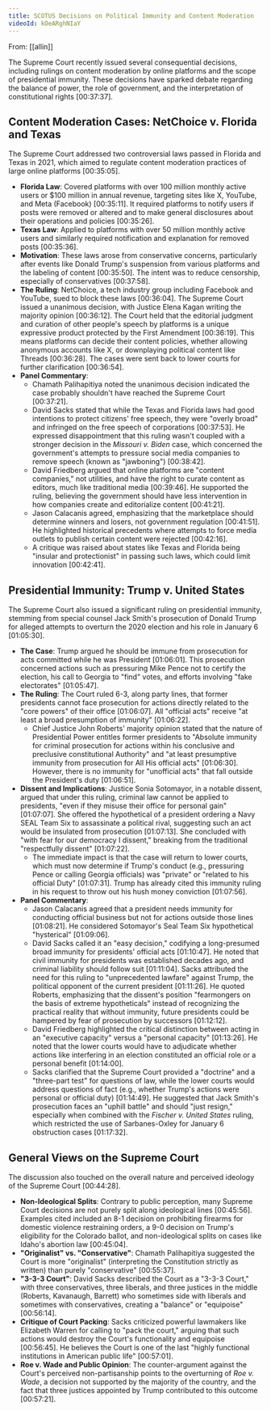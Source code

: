 ```yaml
---
title: SCOTUS Decisions on Political Immunity and Content Moderation
videoId: kOeARghNIaY
---
```


From: [[allin]] <br/> 

The Supreme Court recently issued several consequential decisions, including rulings on content moderation by online platforms and the scope of presidential immunity. These decisions have sparked debate regarding the balance of power, the role of government, and the interpretation of constitutional rights <a class="yt-timestamp" data-t="00:37:37">[00:37:37]</a>.

## Content Moderation Cases: NetChoice v. Florida and Texas

The Supreme Court addressed two controversial laws passed in Florida and Texas in 2021, which aimed to regulate content moderation practices of large online platforms <a class="yt-timestamp" data-t="00:35:05">[00:35:05]</a>.

*   **Florida Law**: Covered platforms with over 100 million monthly active users or $100 million in annual revenue, targeting sites like X, YouTube, and Meta (Facebook) <a class="yt-timestamp" data-t="00:35:11">[00:35:11]</a>. It required platforms to notify users if posts were removed or altered and to make general disclosures about their operations and policies <a class="yt-timestamp" data-t="00:35:26">[00:35:26]</a>.
*   **Texas Law**: Applied to platforms with over 50 million monthly active users and similarly required notification and explanation for removed posts <a class="yt-timestamp" data-t="00:35:36">[00:35:36]</a>.
*   **Motivation**: These laws arose from conservative concerns, particularly after events like Donald Trump's suspension from various platforms and the labeling of content <a class="yt-timestamp" data-t="00:35:50">[00:35:50]</a>. The intent was to reduce censorship, especially of conservatives <a class="yt-timestamp" data-t="00:37:58">[00:37:58]</a>.
*   **The Ruling**: NetChoice, a tech industry group including Facebook and YouTube, sued to block these laws <a class="yt-timestamp" data-t="00:36:04">[00:36:04]</a>. The Supreme Court issued a unanimous decision, with Justice Elena Kagan writing the majority opinion <a class="yt-timestamp" data-t="00:36:12">[00:36:12]</a>. The Court held that the editorial judgment and curation of other people's speech by platforms is a unique expressive product protected by the First Amendment <a class="yt-timestamp" data-t="00:36:19">[00:36:19]</a>. This means platforms can decide their content policies, whether allowing anonymous accounts like X, or downplaying political content like Threads <a class="yt-timestamp" data-t="00:36:28">[00:36:28]</a>. The cases were sent back to lower courts for further clarification <a class="yt-timestamp" data-t="00:36:54">[00:36:54]</a>.
*   **Panel Commentary**:
    *   Chamath Palihapitiya noted the unanimous decision indicated the case probably shouldn't have reached the Supreme Court <a class="yt-timestamp" data-t="00:37:21">[00:37:21]</a>.
    *   David Sacks stated that while the Texas and Florida laws had good intentions to protect citizens' free speech, they were "overly broad" and infringed on the free speech of corporations <a class="yt-timestamp" data-t="00:37:53">[00:37:53]</a>. He expressed disappointment that this ruling wasn't coupled with a stronger decision in the *Missouri v. Biden* case, which concerned the government's attempts to pressure social media companies to remove speech (known as "jawboning") <a class="yt-timestamp" data-t="00:38:42">[00:38:42]</a>.
    *   David Friedberg argued that online platforms are "content companies," not utilities, and have the right to curate content as editors, much like traditional media <a class="yt-timestamp" data-t="00:39:46">[00:39:46]</a>. He supported the ruling, believing the government should have less intervention in how companies create and editorialize content <a class="yt-timestamp" data-t="00:41:21">[00:41:21]</a>.
    *   Jason Calacanis agreed, emphasizing that the marketplace should determine winners and losers, not government regulation <a class="yt-timestamp" data-t="00:41:51">[00:41:51]</a>. He highlighted historical precedents where attempts to force media outlets to publish certain content were rejected <a class="yt-timestamp" data-t="00:42:16">[00:42:16]</a>.
    *   A critique was raised about states like Texas and Florida being "insular and protectionist" in passing such laws, which could limit innovation <a class="yt-timestamp" data-t="00:42:41">[00:42:41]</a>.

## Presidential Immunity: Trump v. United States

The Supreme Court also issued a significant ruling on presidential immunity, stemming from special counsel Jack Smith's prosecution of Donald Trump for alleged attempts to overturn the 2020 election and his role in January 6 <a class="yt-timestamp" data-t="01:05:30">[01:05:30]</a>.

*   **The Case**: Trump argued he should be immune from prosecution for acts committed while he was President <a class="yt-timestamp" data-t="01:06:01">[01:06:01]</a>. This prosecution concerned actions such as pressuring Mike Pence not to certify the election, his call to Georgia to "find" votes, and efforts involving "fake electorates" <a class="yt-timestamp" data-t="01:05:47">[01:05:47]</a>.
*   **The Ruling**: The Court ruled 6-3, along party lines, that former presidents cannot face prosecution for actions directly related to the "core powers" of their office <a class="yt-timestamp" data-t="01:06:07">[01:06:07]</a>. All "official acts" receive "at least a broad presumption of immunity" <a class="yt-timestamp" data-t="01:06:22">[01:06:22]</a>.
    *   Chief Justice John Roberts' majority opinion stated that the nature of Presidential Power entitles former presidents to "Absolute immunity for criminal prosecution for actions within his conclusive and preclusive constitutional Authority" and "at least presumptive immunity from prosecution for All His official acts" <a class="yt-timestamp" data-t="01:06:30">[01:06:30]</a>. However, there is no immunity for "unofficial acts" that fall outside the President's duty <a class="yt-timestamp" data-t="01:06:51">[01:06:51]</a>.
*   **Dissent and Implications**: Justice Sonia Sotomayor, in a notable dissent, argued that under this ruling, criminal law cannot be applied to presidents, "even if they misuse their office for personal gain" <a class="yt-timestamp" data-t="01:07:07">[01:07:07]</a>. She offered the hypothetical of a president ordering a Navy SEAL Team Six to assassinate a political rival, suggesting such an act would be insulated from prosecution <a class="yt-timestamp" data-t="01:07:13">[01:07:13]</a>. She concluded with "with fear for our democracy I dissent," breaking from the traditional "respectfully dissent" <a class="yt-timestamp" data-t="01:07:22">[01:07:22]</a>.
    *   The immediate impact is that the case will return to lower courts, which must now determine if Trump's conduct (e.g., pressuring Pence or calling Georgia officials) was "private" or "related to his official Duty" <a class="yt-timestamp" data-t="01:07:31">[01:07:31]</a>. Trump has already cited this immunity ruling in his request to throw out his hush money conviction <a class="yt-timestamp" data-t="01:07:56">[01:07:56]</a>.
*   **Panel Commentary**:
    *   Jason Calacanis agreed that a president needs immunity for conducting official business but not for actions outside those lines <a class="yt-timestamp" data-t="01:08:21">[01:08:21]</a>. He considered Sotomayor's Seal Team Six hypothetical "hysterical" <a class="yt-timestamp" data-t="01:09:06">[01:09:06]</a>.
    *   David Sacks called it an "easy decision," codifying a long-presumed broad immunity for presidents' official acts <a class="yt-timestamp" data-t="01:10:47">[01:10:47]</a>. He noted that civil immunity for presidents was established decades ago, and criminal liability should follow suit <a class="yt-timestamp" data-t="01:11:04">[01:11:04]</a>. Sacks attributed the need for this ruling to "unprecedented lawfare" against Trump, the political opponent of the current president <a class="yt-timestamp" data-t="01:11:26">[01:11:26]</a>. He quoted Roberts, emphasizing that the dissent's position "fearmongers on the basis of extreme hypotheticals" instead of recognizing the practical reality that without immunity, future presidents could be hampered by fear of prosecution by successors <a class="yt-timestamp" data-t="01:12:12">[01:12:12]</a>.
    *   David Friedberg highlighted the critical distinction between acting in an "executive capacity" versus a "personal capacity" <a class="yt-timestamp" data-t="01:13:26">[01:13:26]</a>. He noted that the lower courts would have to adjudicate whether actions like interfering in an election constituted an official role or a personal benefit <a class="yt-timestamp" data-t="01:14:00">[01:14:00]</a>.
    *   Sacks clarified that the Supreme Court provided a "doctrine" and a "three-part test" for questions of law, while the lower courts would address questions of fact (e.g., whether Trump's actions were personal or official duty) <a class="yt-timestamp" data-t="01:14:49">[01:14:49]</a>. He suggested that Jack Smith's prosecution faces an "uphill battle" and should "just resign," especially when combined with the *Fischer v. United States* ruling, which restricted the use of Sarbanes-Oxley for January 6 obstruction cases <a class="yt-timestamp" data-t="01:17:32">[01:17:32]</a>.

## General Views on the Supreme Court

The discussion also touched on the overall nature and perceived ideology of the Supreme Court <a class="yt-timestamp" data-t="00:44:28">[00:44:28]</a>.

*   **Non-Ideological Splits**: Contrary to public perception, many Supreme Court decisions are not purely split along ideological lines <a class="yt-timestamp" data-t="00:45:56">[00:45:56]</a>. Examples cited included an 8-1 decision on prohibiting firearms for domestic violence restraining orders, a 9-0 decision on Trump's eligibility for the Colorado ballot, and non-ideological splits on cases like Idaho's abortion law <a class="yt-timestamp" data-t="00:45:04">[00:45:04]</a>.
*   **"Originalist" vs. "Conservative"**: Chamath Palihapitiya suggested the Court is more "originalist" (interpreting the Constitution strictly as written) than purely "conservative" <a class="yt-timestamp" data-t="00:55:37">[00:55:37]</a>.
*   **"3-3-3 Court"**: David Sacks described the Court as a "3-3-3 Court," with three conservatives, three liberals, and three justices in the middle (Roberts, Kavanaugh, Barrett) who sometimes side with liberals and sometimes with conservatives, creating a "balance" or "equipoise" <a class="yt-timestamp" data-t="00:56:14">[00:56:14]</a>.
*   **Critique of Court Packing**: Sacks criticized powerful lawmakers like Elizabeth Warren for calling to "pack the court," arguing that such actions would destroy the Court's functionality and equipoise <a class="yt-timestamp" data-t="00:56:45">[00:56:45]</a>. He believes the Court is one of the last "highly functional institutions in American public life" <a class="yt-timestamp" data-t="00:57:01">[00:57:01]</a>.
*   **Roe v. Wade and Public Opinion**: The counter-argument against the Court's perceived non-partisanship points to the overturning of *Roe v. Wade*, a decision not supported by the majority of the country, and the fact that three justices appointed by Trump contributed to this outcome <a class="yt-timestamp" data-t="00:57:21">[00:57:21]</a>.